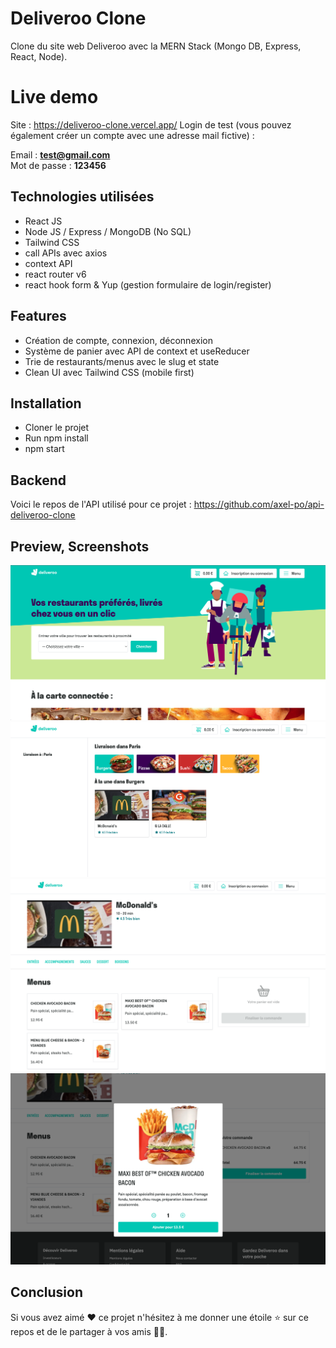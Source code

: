 # Deliveroo Clone

Clone du site web Deliveroo avec la MERN Stack (Mongo DB, Express, React, Node).


# Live demo

Site : https://deliveroo-clone.vercel.app/
Login de test (vous pouvez également créer un compte avec une adresse mail fictive) :

Email :  **[test@gmail.com](mailto:test@gmail.com)**  
Mot de passe :  **123456**

## Technologies utilisées

- React JS
- Node JS / Express / MongoDB (No SQL)
- Tailwind CSS
- call APIs avec axios
- context API
- react router v6
- react hook form & Yup (gestion formulaire de login/register)

## Features

- Création de compte, connexion, déconnexion
- Système de panier avec API de context et useReducer
- Trie de restaurants/menus avec le slug et state
- Clean UI avec Tailwind CSS (mobile first)

## Installation

- Cloner le projet
- Run npm install
- npm start

## Backend

Voici le repos de l'API utilisé pour ce projet : https://github.com/axel-po/api-deliveroo-clone


## Preview, Screenshots
![enter image description here](https://github.com/axel-po/deliveroo-clone/blob/main/public/screens/1.png?raw=true)![enter image description here](https://github.com/axel-po/deliveroo-clone/blob/main/public/screens/2.png?raw=true)![enter image description here](https://github.com/axel-po/deliveroo-clone/blob/main/public/screens/3.png?raw=true)![enter image description here](https://github.com/axel-po/deliveroo-clone/blob/main/public/screens/4.png?raw=true)

## Conclusion

Si vous avez aimé ❤️ ce projet n'hésitez à me donner une étoile ⭐️ sur ce repos et de le partager à vos amis 🧑‍💻.
